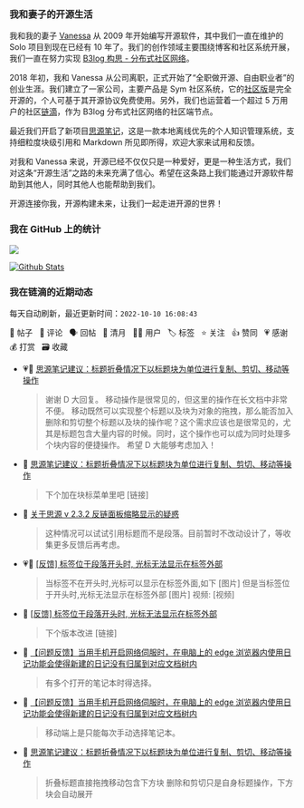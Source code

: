 ### 我和妻子的开源生活

我和我的妻子 [Vanessa](https://github.com/Vanessa219) 从 2009 年开始编写开源软件，其中我们一直在维护的 Solo 项目到现在已经有 10 年了。我们的创作领域主要围绕博客和社区系统开展，我们一直在努力实现 [B3log 构思 - 分布式社区网络](https://ld246.com/article/1546941897596)。

2018 年初，我和 Vanessa 从公司离职，正式开始了“全职做开源、自由职业者”的创业生涯。我们建立了一家公司，主要产品是 Sym 社区系统，它的[社区版](https://github.com/88250/symphony)是完全开源的，个人可基于其开源协议免费使用。另外，我们也运营着一个超过 5 万用户的社区[链滴](https://ld246.com)，作为 B3log 分布式社区网络的社区端节点。

最近我们开启了新项目[思源笔记](https://github.com/siyuan-note/siyuan)，这是一款本地离线优先的个人知识管理系统，支持细粒度块级引用和 Markdown 所见即所得，欢迎大家来试用和反馈。

对我和 Vanessa 来说，开源已经不仅仅只是一种爱好，更是一种生活方式，我们对这条“开源生活”之路的未来充满了信心。希望在这条路上我们能通过开源软件帮助到其他人，同时其他人也能帮助到我们。

开源连接你我，开源构建未来，让我们一起走进开源的世界！

### 我在 GitHub 上的统计

<a title="Hits" target="_blank" href="https://github.com/88250/88250"><img src="https://hits.b3log.org/88250/88250.svg"></a>

[![Github Stats](https://github-readme-stats.vercel.app/api?username=88250&theme=tokyonight&show_icons=true)](https://github.com/88250)

<!--events start -->

### 我在链滴的近期动态

每天自动刷新，最近更新时间：`2022-10-10 16:08:43`

📝 帖子 &nbsp; 💬 评论 &nbsp; 🗣 回帖 &nbsp; 🌙 清月 &nbsp; 👨‍💻 用户 &nbsp; 🏷️ 标签 &nbsp; ⭐️ 关注 &nbsp; 👍 赞同 &nbsp; 💗 感谢 &nbsp; 💰 打赏 &nbsp; 🗃 收藏

* 💗💬 [思源笔记建议：标题折叠情况下以标题块为单位进行复制、剪切、移动等操作](https://ld246.com/article/1665330317311/comment/1665371489056#comments)

  > 谢谢 D 大回复。 移动操作是很常见的，但这里的操作在长文档中非常不便。 移动既然可以实现整个标题以及块为对象的拖拽，那么能否加入删除和剪切整个标题以及块的操作呢？这个需求应该也是很常见的，尤其是标题包含大量内容的时候。同时，这个操作也可以成为同时处理多个块内容的便捷操作。 希望 D 大能够考虑加入！
* 💬 [思源笔记建议：标题折叠情况下以标题块为单位进行复制、剪切、移动等操作](https://ld246.com/article/1665330317311/comment/1665374959690#comments)

  > 下个加在块标菜单里吧 [链接]
* 💬 [关于思源 v 2.3.2 反链面板缩略显示的疑惑](https://ld246.com/article/1665325744335/comment/1665374447595#comments)

  > 这种情况可以试试引用标题而不是段落。目前暂时不改动设计了，等收集更多反馈后再考虑。
* 💗📝 [[反馈] 标签位于段落开头时, 光标无法显示在标签外部](https://ld246.com/article/1665291726758)

  > 当标签不在开头时,光标可以显示在标签外面,如下 [图片] 但是当标签位于开头时,光标无法显示在标签外部 [图片] 视频: [视频]
* 💬 [[反馈] 标签位于段落开头时, 光标无法显示在标签外部](https://ld246.com/article/1665291726758/comment/1665373103961#comments)

  > 下个版本改进 [链接]
* 💬 [【问题反馈】当用手机开启网络伺服时，在电脑上的 edge 浏览器内使用日记功能会使得新建的日记没有归属到对应文档树内](https://ld246.com/article/1665370143797/comment/1665371433293#comments)

  > 有多个打开的笔记本时得选择。
* 💬 [【问题反馈】当用手机开启网络伺服时，在电脑上的 edge 浏览器内使用日记功能会使得新建的日记没有归属到对应文档树内](https://ld246.com/article/1665370143797/comment/1665371207319#comments)

  > 移动端上是只能每次手动选择笔记本。
* 💬 [思源笔记建议：标题折叠情况下以标题块为单位进行复制、剪切、移动等操作](https://ld246.com/article/1665330317311/comment/1665371178255#comments)

  > 折叠标题直接拖拽移动包含下方块 删除和剪切只是自身标题操作，下方块会自动展开


<!--events end -->
